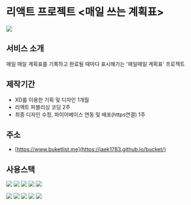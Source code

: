 # 리액트 프로젝트 <매일 쓰는 계획표>
<img src="https://user-images.githubusercontent.com/73649967/183339689-29136bb7-e4c9-43ab-8f95-2f4dd06d9ed6.png">

## 서비스 소개
매일 매일 계획표를 기록하고 완료될 때마다 표시해가는 '매일매일 계획표' 프로젝트

## 제작기간
* XD를 이용한 기획 및 디자인 1개월
* 리액트 퍼블리싱 코딩 2주
* 최종 디자인 수정, 파이어베이스 연동 및 배포(https연결) 1주

## 주소
* [https://www.buketlist.me](https://jaek1783.github.io/bucket/)

## 사용스택
<img src="https://img.shields.io/badge/React-61DAFB?style=flat-square&logo=React&logoColor=white"/> <img src="https://img.shields.io/badge/styled-components-DB7093?style=flat-square&logo=styled-components&logoColor=white"/>
<img src="https://img.shields.io/badge/Redux-764ABC?style=flat-square&logo=Redux&logoColor=white"/>
<img src="https://img.shields.io/badge/Firebase-FFCA28?style=flat-square&logo=firebase&logoColor=white"/>
<img src="https://img.shields.io/badge/GitHub-181717?style=flat-square&logo=GitHub&logoColor=white"/>


<img src="https://img.shields.io/badge/Amazon AWS-232F3E?style=flat-square&logo=Amazon AWS&logoColor=white"/> <img src="https://img.shields.io/badge/Amazon S3-569A31?style=flat-square&logo=Amazon S3&logoColor=white"/>
<img src="https://img.shields.io/badge/Amazon ClouldFront-FF9900?style=flat-square&logo=Amazon EC2&logoColor=white"/>
<img src="https://img.shields.io/badge/Amazon Route 53-CA4245?style=flat-square&logo=Amazon EC2&logoColor=white"/>
<img src="https://img.shields.io/badge/HTTPS-006600?style=flat-square"/>
